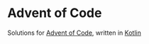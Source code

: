 # Advent of Code
Solutions for [Advent of Code](http://adventofcode.com/), written in [Kotlin](https://kotlinlang.org/)